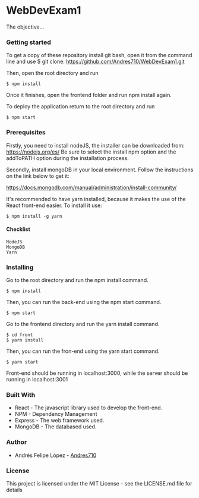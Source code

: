 # WebDevExam1

The objective...

### Getting started

To get a copy of these repository install git bash, open it from the command line and use $ git clone: https://github.com/Andres710/WebDevExam1.git

Then, open the root directory and run

```
$ npm install
```

Once it finishes, open the frontend folder and run npm install again.

To deploy the application return to the root directory and run 

```
$ npm start
```

### Prerequisites

Firstly, you need to install nodeJS, the installer can be downloaded from: https://nodejs.org/es/ Be sure to select the install npm option and the addToPATH option during the installation process.

Secondly, install mongoDB in your local environment. Follow the instructions on the link below to get it:

https://docs.mongodb.com/manual/administration/install-community/

It's recommended to have yarn installed, because it makes the use of the React front-end easier. To install it use:

```
$ npm install -g yarn
```

#### Checklist

```
NodeJS
MongoDB
Yarn
```

### Installing

Go to the root directory and run the npm install command.
```
$ npm install
```
Then, you can run the back-end using the npm start command.
```
$ npm start
```
Go to the frontend directory and run the yarn install command.
```
$ cd front
$ yarn install
```
Then, you can run the fron-end using the yarn start command.
```
$ yarn start
```

Front-end should be running in localhost:3000, while the server should be running in localhost:3001

### Built With

* React - The javascript library used to develop the front-end.
* NPM - Dependency Management
* Express - The web framework used.
* MongoDB - The databased used.

### Author

* Andrés Felipe López - <a href="https://github.com/Andres710">Andres710</a>

### License
This project is licensed under the MIT License - see the LICENSE.md file for details